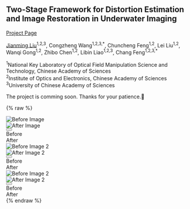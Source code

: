 ## Two-Stage Framework for Distortion Estimation and Image Restoration in Underwater Imaging 

[Project Page](https://jermainn.github.io/Project-Pages/DR-Net/)

<!-- ![download](https://img.shields.io/github/downloads/cszn/KAIR/total.svg) -->

[Jianming Liu](https://github.com/jermainn)<sup>1,2,3</sup>, Congzheng Wang<sup>1,2,3,\*</sup>, Chuncheng Feng<sup>1,2</sup>, Lei Liu<sup>1,2</sup>, Wanqi Gong<sup>1,2</sup>, Zhibo Chen<sup>1,2</sup>, Libin Liao<sup>1,2,3</sup>, Chang Feng<sup>1,2,3,\*</sup>

<sup>1</sup>National Key Laboratory of Optical Field Manipulation Science and Technology, Chinese Academy of Sciences<br>
<sup>2</sup>Institute of Optics and Electronics, Chinese Academy of Sciences<br>
<sup>3</sup>University of Chinese Academy of Sciences<br>

<!-- <p align="center">
    <img src="assets/architecture.png" style="border-radius: 15px">
</p> -->


The project is comming soon. Thanks for your patience.:hugs:

<!--  Image Comparison -->
<!-- TODO：Add Slider -->

{% raw %}
<link rel="stylesheet" href="https://jsd.onmicrosoft.cn/gh/jermainn/cdn@master/project_pages/css/slider.css">
<div class="comparison-container">
    <div class="image-container" id="slider1">
        <div class="image-before">
            <img src="https://jermainn.github.io/Project-Pages/DR-Net/static/images/n02676566_11957_before.JPEG" alt="Before Image">
        </div>
        <div class="image-after">
            <img src="https://jermainn.github.io/Project-Pages/DR-Net/static/images/n02676566_11957_after.JPEG" alt="After Image">
        </div>
        <div class="slider">
            <button></button>
            <div class="beforeDescription">Before</div>
            <div class="afterDescription">After</div>
        </div>
    </div>
    <div class="image-container" id="slider2">
        <div class="image-before">
            <img src="https://jermainn.github.io/Project-Pages/DR-Net/static/images/n04259630_7754_before.JPEG" alt="Before Image 2">
        </div>
        <div class="image-after">
            <img src="https://jermainn.github.io/Project-Pages/DR-Net/static/images/n04259630_7754_after.JPEG" alt="After Image 2">
        </div>
        <div class="slider">
            <button></button>
            <div class="beforeDescription">Before</div>
            <div class="afterDescription">After</div>
        </div>
    </div>
    <div class="image-container" id="slider3">
        <div class="image-before">
            <img src="https://jermainn.github.io/Project-Pages/DR-Net/static/images/n03065424_29337_before.JPEG" alt="Before Image 2">
        </div>
        <div class="image-after">
            <img src="https://jermainn.github.io/Project-Pages/DR-Net/static/images/n03065424_29337_after.JPEG" alt="After Image 2">
        </div>
        <div class="slider">
            <button></button>
            <div class="beforeDescription">Before</div>
            <div class="afterDescription">After</div>
        </div>
    </div>
</div>
<script src="https://jsd.onmicrosoft.cn/gh/jermainn/cdn@master/project_pages/js/slider.js"></script>
<!--  Image Comparison end -->
{% endraw %}